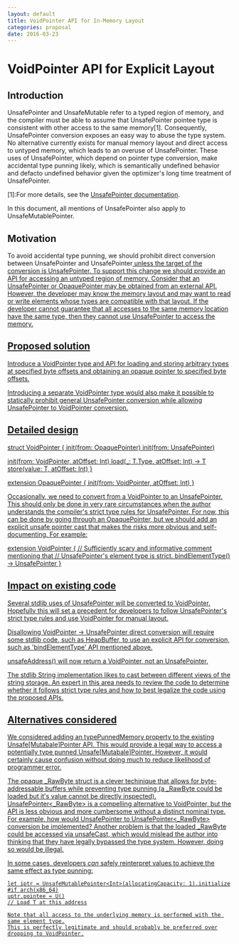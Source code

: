 ```yaml
---
layout: default
title: VoidPointer API for In-Memory Layout
categories: proposal
date: 2016-03-23
---
```


# VoidPointer API for Explicit Layout

## Introduction

UnsafePointer and UnsafeMutable refer to a typed region of memory, and
the compiler must be able to assume that UnsafePointer pointee type is
consistent with other access to the same memory[1]. Consequently,
UnsafePointer conversion exposes an easy way to abuse the type
system. No alternative currently exists for manual memory layout and
direct access to untyped memory, which leads to an overuse of
UnsafePointer. These uses of UnsafePointer, which depend on pointer
type conversion, make accidental type punning likely, which is
semantically undefined behavior and defacto undefined behavior given
the optimizer's long time treatment of UnsafePointer.

[1]:For more details, see the [UnsafePointer documentation](!!!).

In this document, all mentions of UnsafePointer also apply to
UnsafeMutablePointer.

## Motivation

To avoid accidental type punning, we should prohibit direct conversion
between UnsafePointer<T> and UnsafePointer<U> unless the target of the
conversion is UnsafePointer<Void>. To support this change we should
provide an API for accessing an untyped region of memory. Consider
that an UnsafePointer<Void> or OpaquePointer may be obtained from an
external API. However, the developer may know the memory layout and
may want to read or write elements whose types are compatible with
that layout. If the developer cannot guarantee that all accesses to
the same memory location have the same type, then they cannot use
UnsafePointer to access the memory.

## Proposed solution

Introduce a VoidPointer type and API for loading and storing arbitrary
types at specified byte offsets and obtaining an opaque pointer to
specified byte offsets.

Introducing a separate VoidPointer type would also make it possible to
statically prohibit general UnsafePointer conversion while allowing
UnsafePointer to VoidPointer conversion.

## Detailed design

struct VoidPointer {
  init(from: OpaquePointer)
  init<T>(from: UnsafePointer<T>)

  init(from: VoidPointer, atOffset: Int)
  load<T>(_: T.Type, atOffset: Int) -> T
  store<T>(value: T, atOffset: Int)
}

extension OpaquePointer {
  init(from: VoidPointer, atOffset: Int)
}

Occasionally, we need to convert from a VoidPointer to an
UnsafePointer. This should only be done in very rare circumstances
when the author understands the compiler's strict type rules for
UnsafePointer. For now, this can be done by going through an
OpaquePointer, but we should add an explicit unsafe pointer cast that
makes the risks more obvious and self-documenting. For example:

extension VoidPointer {
  // Sufficiently scary and informative comment mentioning that
  // UnsafePointer's element type is strict.
  bindElementType() -> UnsafePointer<T>
}

## Impact on existing code

Several stdlib uses of UnsafePointer will be converted to
VoidPointer. Hopefully this will set a precedent for developers to
follow UnsafePointer's strict type rules and use VoidPointer
for manual layout.

Disallowing VoidPointer -> UnsafePointer direct conversion will
require some stdlib code, such as HeapBuffer, to use an explicit API
for conversion, such as 'bindElementType' API mentioned above.

unsafeAddress() will now return a VoidPointer, not an UnsafePointer<Void>.

The stdlib String implementation likes to cast between different views
of the string storage. An expert in this area needs to review the code
to determine whether it follows strict type rules and how to best
legalize the code using the proposed APIs.

## Alternatives considered

We considered adding an typePunnedMemory property to the existing
Unsafe[Mutabale]Pointer API. This would provide a legal way to access
a potentially type punned Unsafe[Mutabale]Pointer. However, it would
certainly cause confusion without doing much to reduce likelihood of
programmer error.

The opaque _RawByte struct is a clever techinique that allows for
byte-addressable buffers while preventing type punning (a _RawByte
could be loaded but it's value cannot be directly
inspected). UnsafePointer<_RawByte> is a compelling alternative to
VoidPointer, but the API is less obvious and more cumbersome without a
distinct nominal type. For example, how would UnsafePointer<T> to
UnsafePointer<_RawByte> conversion be implemented? Another problem is
that the loaded _RawByte could be accessed via unsafeCast, which would
mislead the author into thinking that they have legally
bypassed the type system. However, doing so would be illegal.

In some cases, developers *can* safely reinterpret values to achieve the
same effect as type punning:

```
let iptr = UnsafeMutablePointer<Int>(allocatingCapacity: 1).initialize
#if arch(x86_64)
uptr.pointee = U()
// Load T at this address

Note that all access to the underlying memory is performed with the same element type.
This is perfectly legitimate and should probably be preferred over
dropping to VoidPointer.
